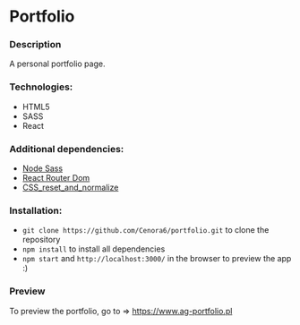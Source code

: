 # Portfolio

### Description
A personal portfolio page.
 
### Technologies:
- HTML5
- SASS
- React

### Additional dependencies: 
- [Node Sass](https://www.npmjs.com/package/node-sass/)
- [React Router Dom](https://www.npmjs.com/package/react-router-dom/)
- [CSS_reset_and_normalize](https://www.npmjs.com/package/css-reset-and-normalize)

### Installation:

-  ```git clone https://github.com/Cenora6/portfolio.git``` to clone the repository
- ```npm install``` to install all dependencies
- ```npm start``` and ```http://localhost:3000/``` in the browser to preview the app :)

### Preview
To preview the portfolio, go to ⇒ https://www.ag-portfolio.pl
